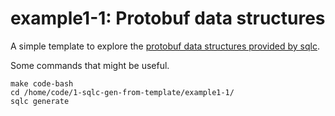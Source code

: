 # example1-1: Protobuf data structures

A simple template to explore the [protobuf data structures provided by sqlc](https://github.com/sqlc-dev/sqlc/blob/main/protos/plugin/codegen.proto).

Some commands that might be useful.

    make code-bash
    cd /home/code/1-sqlc-gen-from-template/example1-1/
    sqlc generate

